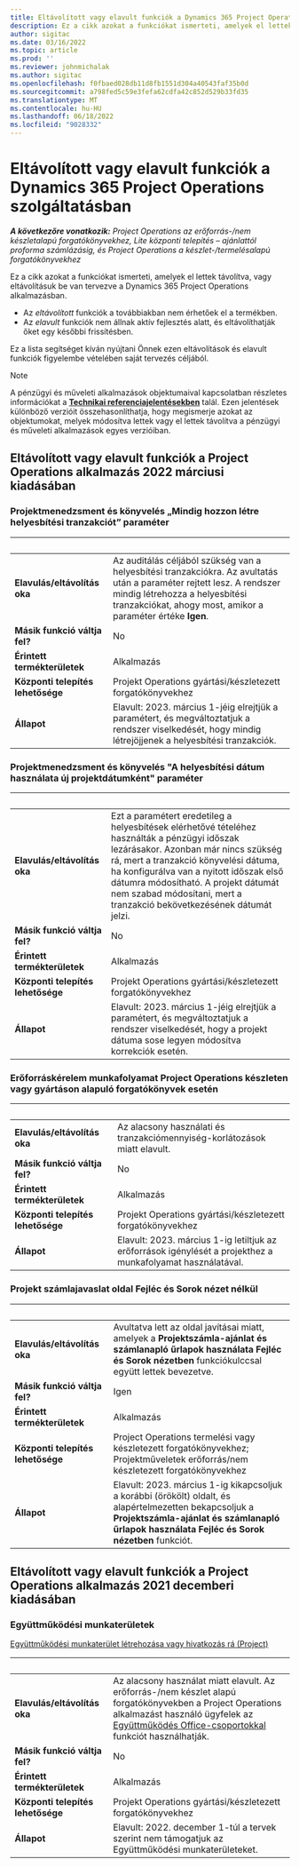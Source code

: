 ```yaml
---
title: Eltávolított vagy elavult funkciók a Dynamics 365 Project Operations szolgáltatásban
description: Ez a cikk azokat a funkciókat ismerteti, amelyek el lettek távolítva, vagy eltávolításuk be van tervezve a Dynamics 365 Project Operations alkalmazásban.
author: sigitac
ms.date: 03/16/2022
ms.topic: article
ms.prod: ''
ms.reviewer: johnmichalak
ms.author: sigitac
ms.openlocfilehash: f0fbaed028db11d8fb1551d304a40543faf35b0d
ms.sourcegitcommit: a798fed5c59e3fefa62cdfa42c852d529b33fd35
ms.translationtype: MT
ms.contentlocale: hu-HU
ms.lasthandoff: 06/18/2022
ms.locfileid: "9028332"
---
```

# <a name="removed-or-deprecated-features-in-dynamics-365-project-operations"></a>Eltávolított vagy elavult funkciók a Dynamics 365 Project Operations szolgáltatásban

_**A következőre vonatkozik:** Project Operations az erőforrás-/nem készletalapú forgatókönyvekhez, Lite központi telepítés – ajánlattól proforma számlázásig, és Project Operations a készlet-/termelésalapú forgatókönyvekhez_

Ez a cikk azokat a funkciókat ismerteti, amelyek el lettek távolítva, vagy eltávolításuk be van tervezve a Dynamics 365 Project Operations alkalmazásban.

- Az *eltávolított* funkciók a továbbiakban nem érhetőek el a termékben.
- Az *elavult* funkciók nem állnak aktív fejlesztés alatt, és eltávolíthatják őket egy későbbi frissítésben.

Ez a lista segítséget kíván nyújtani Önnek ezen eltávolítások és elavult funkciók figyelembe vételében saját tervezés céljából.

> [!NOTE]
> A pénzügyi és műveleti alkalmazások objektumaival kapcsolatban részletes információkat a [**Technikai referenciajelentésekben**](/dynamics/s-e/global/axtechrefrep_61) talál. Ezen jelentések különböző verzióit összehasonlíthatja, hogy megismerje azokat az objektumokat, melyek módosítva lettek vagy el lettek távolítva a pénzügyi és műveleti alkalmazások egyes verzióiban.

## <a name="features-removed-or-deprecated-in-the-project-operations-march-2022-release"></a>Eltávolított vagy elavult funkciók a Project Operations alkalmazás 2022 márciusi kiadásában

### <a name="project-management-and-accounting-always-create-adjustment-transaction-parameter"></a>Projektmenedzsment és könyvelés „Mindig hozzon létre helyesbítési tranzakciót” paraméter

| &nbsp; | &nbsp; |
|--------|--------|
| **Elavulás/eltávolítás oka** | Az auditálás céljából szükség van a helyesbítési tranzakciókra. Az avultatás után a paraméter rejtett lesz. A rendszer mindig létrehozza a helyesbítési tranzakciókat, ahogy most, amikor a paraméter értéke **Igen**. |
| **Másik funkció váltja fel?** | No |
| **Érintett termékterületek** | Alkalmazás |
| **Központi telepítés lehetősége** | Projekt Operations gyártási/készletezett forgatókönyvekhez |
| **Állapot** | Elavult: 2023. március 1-jéig elrejtjük a paramétert, és megváltoztatjuk a rendszer viselkedését, hogy mindig létrejöjjenek a helyesbítési tranzakciók. |

### <a name="project-management-and-accounting-use-adjustment-date-as-new-project-date-parameter"></a>Projektmenedzsment és könyvelés "A helyesbítési dátum használata új projektdátumként" paraméter

| &nbsp; | &nbsp; |
|--------|--------|
| **Elavulás/eltávolítás oka** | Ezt a paramétert eredetileg a helyesbítések elérhetővé tételéhez használták a pénzügyi időszak lezárásakor. Azonban már nincs szükség rá, mert a tranzakció könyvelési dátuma, ha konfigurálva van a nyitott időszak első dátumra módosítható. A projekt dátumát nem szabad módosítani, mert a tranzakció bekövetkezésének dátumát jelzi. |
| **Másik funkció váltja fel?** | No |
| **Érintett termékterületek** | Alkalmazás |
| **Központi telepítés lehetősége** | Projekt Operations gyártási/készletezett forgatókönyvekhez |
| **Állapot** | Elavult: 2023. március 1-jéig elrejtjük a paramétert, és megváltoztatjuk a rendszer viselkedését, hogy a projekt dátuma sose legyen módosítva korrekciók esetén. |

### <a name="resource-request-workflow-in-project-operations-for-stockedproduction-based-scenarios"></a>Erőforráskérelem munkafolyamat Project Operations készleten vagy gyártáson alapuló forgatókönyvek esetén

| &nbsp; | &nbsp; |
|--------|--------|
| **Elavulás/eltávolítás oka** | Az alacsony használati és tranzakciómennyiség-korlátozások miatt elavult. |
| **Másik funkció váltja fel?** | No |
| **Érintett termékterületek** | Alkalmazás |
| **Központi telepítés lehetősége** | Projekt Operations gyártási/készletezett forgatókönyvekhez |
| **Állapot** | Elavult: 2023. március 1-ig letiltjuk az erőforrások igénylését a projekthez a munkafolyamat használatával. |

### <a name="project-invoice-proposal-page-without-header-and-lines-views"></a>Projekt számlajavaslat oldal Fejléc és Sorok nézet nélkül

| &nbsp; | &nbsp; |
|--------|--------|
| **Elavulás/eltávolítás oka** | Avultatva lett az oldal javításai miatt, amelyek a **Projektszámla-ajánlat és számlanapló űrlapok használata Fejléc és Sorok nézetben** funkciókulccsal együtt lettek bevezetve. |
| **Másik funkció váltja fel?** | Igen |
| **Érintett termékterületek** | Alkalmazás |
| **Központi telepítés lehetősége** | Project Operations termelési vagy készletezett forgatókönyvekhez; Projektműveletek erőforrás/nem készletezett forgatókönyvekhez |
| **Állapot** | Elavult: 2023. március 1-ig kikapcsoljuk a korábbi (örökölt) oldalt, és alapértelmezetten bekapcsoljuk a **Projektszámla-ajánlat és számlanapló űrlapok használata Fejléc és Sorok nézetben** funkciót. |

## <a name="features-removed-or-deprecated-in-the-project-operations-december-2021-release"></a>Eltávolított vagy elavult funkciók a Project Operations alkalmazás 2021 decemberi kiadásában

### <a name="collaboration-workspaces"></a>Együttműködési munkaterületek

[Együttműködési munkaterület létrehozása vagy hivatkozás rá (Project)](/dynamicsax-2012/appuser-itpro/create-or-link-to-a-collaboration-workspace-project)

| &nbsp; | &nbsp; |
|--------|--------|
| **Elavulás/eltávolítás oka** | Az alacsony használat miatt elavult. Az erőforrás-/nem készlet alapú forgatókönyvekben a Project Operations alkalmazást használó ügyfelek az [Együttműködés Office-csoportokkal](../project-management/collaboration-groups.md) funkciót használhatják. |
| **Másik funkció váltja fel?** | No |
| **Érintett termékterületek** | Alkalmazás  |
| **Központi telepítés lehetősége** | Projekt Operations gyártási/készletezett forgatókönyvekhez |
| **Állapot** | Elavult: 2022. december 1-túl a tervek szerint nem támogatjuk az Együttműködési munkaterületeket. |
